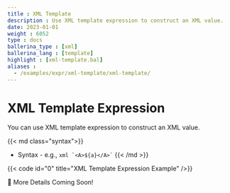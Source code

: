 ```yaml
---
title : XML Template
description : Use XML template expression to construct an XML value. 
date: 2023-01-01
weight : 6052
type : docs
ballerina_type : [xml]
ballerina_lang : [template]
highlight : [xml-template.bal]
aliases : 
  - /examples/expr/xml-template/xml-template/
---
```


# XML Template Expression

You can use XML template expression to construct an XML value. 

<!--more-->

{{< md class="syntax">}}
* Syntax - e.g., `` xml `<A>${a}</A>` ``
{{< /md >}}

{{< code id="0" title="XML Template Expression Example" />}}

🚧 More Details Coming Soon!
